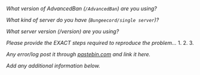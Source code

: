 _What version of AdvancedBan (`/AdvancedBan`) are you using?_
 
 
_What kind of server do you have (`Bungeecord/single server`)?_
 
 
_What server version (/version) are you using?_


_Please provide the EXACT steps required to reproduce the problem..._
1.
2.
3.

_Any error/log post it through [pastebin.com](http://pastebin.com) and link it here._


_Add any additional information below._